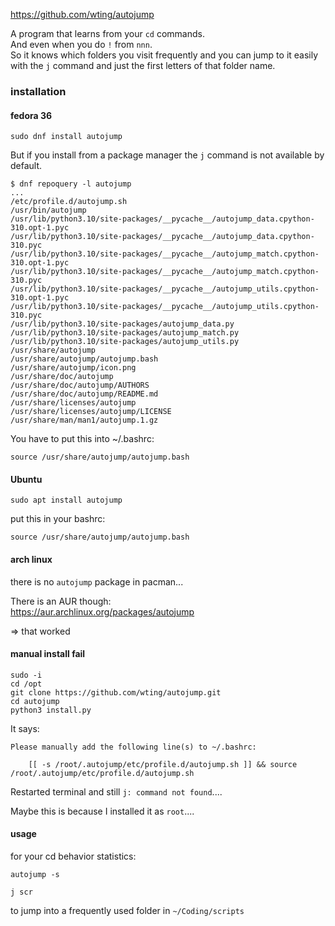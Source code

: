 https://github.com/wting/autojump

A program that learns from your `cd` commands.\
And even when you do `!` from `nnn`.\
So it knows which folders you visit frequently and you can jump to it easily with the `j` command and just the first letters of that folder name.

### installation

#### fedora 36

```
sudo dnf install autojump
```

But if you install from a package manager the `j` command is not available by default.

```
$ dnf repoquery -l autojump
...
/etc/profile.d/autojump.sh
/usr/bin/autojump
/usr/lib/python3.10/site-packages/__pycache__/autojump_data.cpython-310.opt-1.pyc
/usr/lib/python3.10/site-packages/__pycache__/autojump_data.cpython-310.pyc
/usr/lib/python3.10/site-packages/__pycache__/autojump_match.cpython-310.opt-1.pyc
/usr/lib/python3.10/site-packages/__pycache__/autojump_match.cpython-310.pyc
/usr/lib/python3.10/site-packages/__pycache__/autojump_utils.cpython-310.opt-1.pyc
/usr/lib/python3.10/site-packages/__pycache__/autojump_utils.cpython-310.pyc
/usr/lib/python3.10/site-packages/autojump_data.py
/usr/lib/python3.10/site-packages/autojump_match.py
/usr/lib/python3.10/site-packages/autojump_utils.py
/usr/share/autojump
/usr/share/autojump/autojump.bash
/usr/share/autojump/icon.png
/usr/share/doc/autojump
/usr/share/doc/autojump/AUTHORS
/usr/share/doc/autojump/README.md
/usr/share/licenses/autojump
/usr/share/licenses/autojump/LICENSE
/usr/share/man/man1/autojump.1.gz
```

You have to put this into ~/.bashrc:
```
source /usr/share/autojump/autojump.bash
```

#### Ubuntu

```
sudo apt install autojump
```

put this in your bashrc:
```
source /usr/share/autojump/autojump.bash
```

#### arch linux

there is no `autojump` package in pacman...

There is an AUR though:\
https://aur.archlinux.org/packages/autojump

=> that worked

#### manual install fail

```
sudo -i
cd /opt
git clone https://github.com/wting/autojump.git
cd autojump
python3 install.py
```

It says:
```
Please manually add the following line(s) to ~/.bashrc:

	[[ -s /root/.autojump/etc/profile.d/autojump.sh ]] && source /root/.autojump/etc/profile.d/autojump.sh
```

Restarted terminal and still `j: command not found`....

Maybe this is because I installed it as `root`....

#### usage

for your cd behavior statistics:
```
autojump -s
```

```
j scr
```
to jump into a frequently used folder in `~/Coding/scripts`
